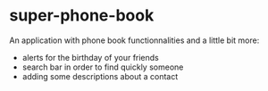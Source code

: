 # super-phone-book
An application with phone book functionnalities and a little bit more:
- alerts for the birthday of your friends
- search bar in order to find quickly someone
- adding some descriptions about a contact
